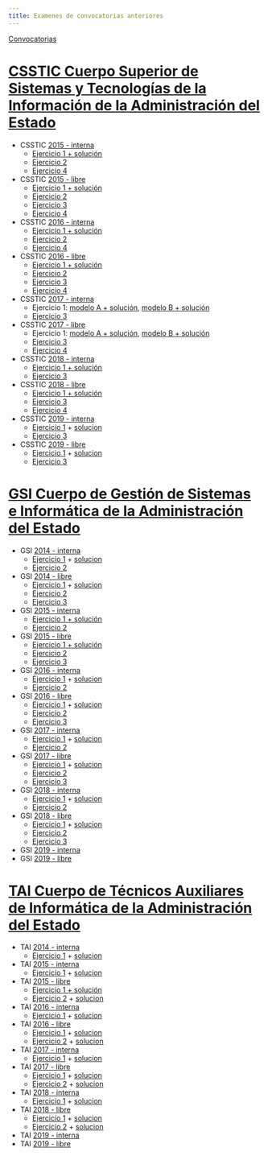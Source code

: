 ```yaml
---
title: Examenes de convocatorias anteriores
---
```

<div class="alert">
    <a href="https://sede.inap.gob.es/procesos-selectivos" target="_blank">Convocatorias</a>
</div>



# [CSSTIC Cuerpo Superior de Sistemas y Tecnologías de la Información de la Administración del Estado](https://sede.inap.gob.es/csstic)

* CSSTIC [2015 - interna](https://sede.inap.gob.es/csstic-2015-promocion-interna)
    * [Ejercicio 1 + solución](https://sede.inap.gob.es/documents/59312/1776402/Examen_definitivo_plantilla_definitiva.pdf/85baf6cb-524c-059f-8f34-9873a0a7e144)
    * [Ejercicio 2](https://sede.inap.gob.es/documents/59312/1776402/The%2520trust%2520machine.pdf/8b790ae3-1cc2-b49f-feda-abe72f1a656d)
    * [Ejercicio 4](https://sede.inap.gob.es/documents/59312/1776402/examen_4ejercicio_TIC_2015_154AB89SD658.pdf/498e23b4-8e13-ed55-fbf4-fb85f4eae165)
* CSSTIC [2015 - libre](https://sede.inap.gob.es/csstic-2015-ingreso-libre)
    * [Ejercicio 1 + solución](https://sede.inap.gob.es/documents/59312/1772422/Examen_definitivo_plantilla_definitiva.pdf/f6553fa6-6ffe-2db0-e04f-049c2f8e76d0)
    * [Ejercicio 2](https://sede.inap.gob.es/documents/59312/1772422/The%2520trust%2520machine.pdf/ffbbfff4-20b0-371f-59a7-97cdf4079d72)
    * [Ejercicio 3](https://sede.inap.gob.es/documents/59312/1772422/examen_3ejercicio_TIC_2015.pdf/61c5adcf-b551-919a-831b-f7f0699cdd9e)
    * [Ejercicio 4](https://sede.inap.gob.es/documents/59312/1772422/examen_4ejercicio_TIC_2015_154AB89SD658.pdf/276be380-d205-429c-8a4f-55c61220c420)
* CSSTIC [2016 - interna](http://sede.inap.gob.es/csstic-2016-promocion-interna)
    * [Ejercicio 1 + solución](http://sede.inap.gob.es/documents/59312/1759489/PlantillaDefinitivaPrimerEjercicio_154AB89SD658.pdf/a76e3e15-8425-c4f3-fad9-8f83a4a4ff8c)
    * [Ejercicio 2](http://sede.inap.gob.es/documents/59312/1759489/Texto%2520traducci%25c3%25b3n%2520publicaci%25c3%25b3n.pdf/b7af5da2-c51c-5ca3-56b2-52c0063f637d)
    * [Ejercicio 4](http://sede.inap.gob.es/documents/59312/1759489/Enunciadocuartoejercicioyanexos-IMPRIMIR_154AB89SD658.pdf/a62659de-4c87-c787-e243-ad6c5a027856)
* CSSTIC [2016 - libre](http://sede.inap.gob.es/csstic-2016-ingreso-libre)
    * [Ejercicio 1 + solución](http://sede.inap.gob.es/documents/59312/1787737/PlantillaDefinitivaPrimerEjercicio_154AB89SD658.pdf/1992f379-c8f6-e9f0-6043-0b611c1f6a8c)
    * [Ejercicio 2](http://sede.inap.gob.es/documents/59312/1787737/Texto%2520traducci%25c3%25b3n%2520publicaci%25c3%25b3n.pdf/b77d08f3-2c1c-5ce8-96b7-515f6c8f870a)
    * [Ejercicio 3](http://sede.inap.gob.es/documents/59312/1787737/Enunciados%2520Tercer%2520Ejercicio%2520publicaci%25c3%25b3n.pdf/3d25d423-b2d7-7820-4a3e-89d31da92580)
    * [Ejercicio 4](http://sede.inap.gob.es/documents/59312/1787737/Enunciadocuartoejercicioyanexos-IMPRIMIR_154AB89SD658.pdf/4a502cf1-41a5-ec12-7815-0c475e2a15b7)
* CSSTIC [2017 - interna](http://sede.inap.gob.es/csstic-2017-promocion-interna)
    * Ejercicio 1: [modelo A + solución](http://sede.inap.gob.es/documents/59312/1752528/01aEjercicio1ModeloAPlantillaDEFINITIVA_154AB89SD658.pdf/0dcb9bbf-f197-ed81-bb71-2cb191b249f6), [modelo B + solución](http://sede.inap.gob.es/documents/59312/1752528/01bEjercicio1ModeloBPlantillaDEFINITIVA_154AB89SD658.pdf/ca1873ca-8850-5c2b-a6bd-067d99984ea9)
    * [Ejercicio 3](http://sede.inap.gob.es/documents/59312/1752528/2018-07-21Ejercicio3_154AB89SD658.pdf/ea1e4767-99bc-8e0a-38ae-a43d76b24247)
* CSSTIC [2017 - libre](http://sede.inap.gob.es/csstic-2017-ingreso-libre)
    * Ejercicio 1: [modelo A + solución](http://sede.inap.gob.es/documents/59312/1742049/01aEjercicio1ModeloAPlantillaDEFINITIVA_154AB89SD658.pdf/6d12f752-f307-0d3a-5001-da545b9d14e9), [modelo B + solución](http://sede.inap.gob.es/documents/59312/1742049/01bEjercicio1ModeloBPlantillaDEFINITIVA_154AB89SD658.pdf/eeae06c8-6fbd-e949-b362-41cd747d5929)
    * [Ejercicio 3](http://sede.inap.gob.es/documents/59312/1742049/2018-07-21Ejercicio3_154AB89SD658.pdf/41cdbb7b-9c22-1560-4e68-dbd531a41f6f)
    * [Ejercicio 4](http://sede.inap.gob.es/documents/59312/1742049/2018-12-15Ejercicio4_154AB89SD658.pdf/ee9e7a70-f800-c093-a7a3-9f8a3b70100f)
* CSSTIC [2018 - interna](http://sede.inap.gob.es/csstic-2018-promocion-interna)
    * [Ejercicio 1 + solución](http://sede.inap.gob.es/documents/59312/1765323/PlantilladefinitivaderespuestasCSTIC1ejercicio_154AB89SD658.pdf/9780b0d2-f6a7-ef8f-73d7-4daedaddd522)
    * [Ejercicio 3](http://sede.inap.gob.es/documents/59312/1765323/2019-09-14Ejercicio3_154AB89SD658.pdf/7ce05f88-7864-68d7-fe6c-89334a31e34d)
* CSSTIC [2018 - libre](http://sede.inap.gob.es/csstic-2018-ingreso-libre)
    * [Ejercicio 1 + solución](http://sede.inap.gob.es/documents/59312/1763823/PlantilladefinitivaderespuestasCSTIC1ejercicio_154AB89SD658.pdf/0e7b9f72-dac8-c305-a295-ebcaafa237e2)
    * [Ejercicio 3](http://sede.inap.gob.es/documents/59312/1763823/2019-09-14Ejercicio3_154AB89SD658.pdf/f9356500-8822-56f1-e4a3-ea20effb71b1)
    * [Ejercicio 4](http://sede.inap.gob.es/documents/59312/1763823/2019-12-21_Ejercicio_4_154AB89SD658.pdf/e6cb06dd-ff4f-dc6b-d2a7-dffd0b7db2bd)
* CSSTIC [2019 - interna](https://sede.inap.gob.es/csstic-2019-promocion-interna)
    * [Ejercicio 1](https://sede.inap.gob.es/documents/59312/1863988/Plantilla+Definitiva+Respuestas+Primer+Ejercicio+Ordinario+2019_.pdf/3cb1db5f-a78b-b0ac-caa3-a6cbcf18542f) + [solucion](https://sede.inap.gob.es/documents/59312/1863988/PlantillaCorrectoraDefinitiva_Examen+Extraordinario+2019.pdf/4d5354b5-3d3d-0dc2-324c-226c268a77e5)
    * [Ejercicio 3](https://sede.inap.gob.es/documents/59312/1863988/CSSTIAE+-+Tercer+Ej+-+Enunciado_154AB89SD658.pdf/3275d6f0-2f38-d991-f8cc-c0513cdf0089)
* CSSTIC [2019 - libre](https://sede.inap.gob.es/csstic-2019-ingreso-libre)
    * [Ejercicio 1](https://sede.inap.gob.es/documents/59312/1863992/Plantilla+Definitiva+Respuestas+Primer+Ejercicio+Ordinario+2019_.pdf/13a25068-7a54-67b9-fc4a-ad05f4acd51a) + [solucion](https://sede.inap.gob.es/documents/59312/1863992/PlantillaCorrectoraDefinitiva_Examen+Extraordinario+2019.pdf/1e40f204-6efb-77a7-64c7-07f21d79516f)
    * [Ejercicio 3](https://sede.inap.gob.es/documents/59312/1863992/CSSTIAE+-+Tercer+Ej+-+Enunciado_154AB89SD658.pdf/2ed378ff-becb-b856-d64c-be7e3af3a5d9)

# [GSI Cuerpo de Gestión de Sistemas e Informática de la Administración del Estado](https://sede.inap.gob.es/gsi)

* GSI [2014 - interna](https://sede.inap.gob.es/gsi-2014-promocion-interna)
    * [Ejercicio 1](https://sede.inap.gob.es/documents/59312/1775844/Examen%2520GSI-PI%25202014.pdf/94e3d78a-84d0-568f-0c02-bc5adab33186) + [solucion](https://sede.inap.gob.es/documents/59312/1775844/Plantilla_definitiva%2520GSI-PI%25202014.pdf/1ee4e63a-e80d-8828-9f19-c219062aba0b)
    * [Ejercicio 2](https://sede.inap.gob.es/documents/59312/1775844/GSIPI%2520SEGUNDO%2520OEP%25202014.pdf/6253a52e-949d-26c5-57dd-e3828ada0754)
* GSI [2014 - libre](https://sede.inap.gob.es/gsi-2014-ingreso-libre)
    * [Ejercicio 1](https://sede.inap.gob.es/documents/59312/1741568/Examen%2520GSI-L%25202014.pdf/f55a7e28-a545-2291-7c3e-f183f263a0f0) + [solucion](https://sede.inap.gob.es/documents/59312/1741568/Plantilla_definitiva%2520GSI-L%25202014.pdf/c98d5b64-4823-8ba6-4ea0-678f8029103a)
    * [Ejercicio 2](https://sede.inap.gob.es/documents/59312/1741568/GSILI%2520SEGUNDO%2520OEP%25202014.pdf/29eb19b1-acca-e4e7-5a19-dc392da9bf5c)
    * [Ejercicio 3](https://sede.inap.gob.es/documents/59312/1741568/GSILI%2520TERCERO%2520OEP%25202014%2520.pdf/9b4017b6-186f-f629-7816-78871d92ee0b)
* GSI [2015 - interna](https://sede.inap.gob.es/gsi-2015-promocion-interna)
    * [Ejercicio 1 + solución](https://sede.inap.gob.es/documents/59312/1756216/Plantilla_definitiva%2520GSI-PI%2520%25c2%25b7%25201%25c2%25ba%2520Ejercicio%25202015.pdf/b733b813-7533-ab28-0d4c-f18e6a443451)
    * [Ejercicio 2](https://sede.inap.gob.es/documents/59312/1756216/2015GSIPISEGUNDOOEP2015_154AB89SD658.pdf/98ebc880-13a4-2aac-52ec-158cf55e592f)
* GSI [2015 - libre](https://sede.inap.gob.es/gsi-2015-ingreso-libre)
    * [Ejercicio 1 + solución](https://sede.inap.gob.es/documents/59312/1788282/Plantilla_definitiva%2520GSI-L%2520%25c2%25b7%25201%25c2%25ba%2520Ejercicio%25202015.pdf/587abe99-be3c-4902-cbb2-5e28c8a50c73)
    * [Ejercicio 2](https://sede.inap.gob.es/documents/59312/1788282/2015GSILIsegundocompleto_154AB89SD658.pdf/95218836-54d8-e8f9-67f0-b086f1a9859b)
    * [Ejercicio 3](https://sede.inap.gob.es/documents/59312/1788282/GSI-LI-3ej.pdf/2ecf8d9f-82dc-608a-4efb-83d171ca063f)
* GSI [2016 - interna](https://sede.inap.gob.es/gsi-2016-promocion-interna)
    * [Ejercicio 1](https://sede.inap.gob.es/documents/59312/1745533/GSI%2520PI%252016.pdf/d1653568-4e56-7d5d-8168-8b5ac1c9a5ce) + [solucion](https://sede.inap.gob.es/documents/59312/1745533/Plant_def_GSI-P_1_ejer_2016_154AB89SD658.pdf/6d53c18b-1215-dd1e-ec5e-9c14129026d3)
    * [Ejercicio 2](https://sede.inap.gob.es/documents/59312/1745533/Cuestionario%252016SUGSI-PI.pdf/cb2be95b-2762-f3d2-2bfc-da643508854b)
* GSI [2016 - libre](https://sede.inap.gob.es/gsi-2016-ingreso-libre)
    * [Ejercicio 1](https://sede.inap.gob.es/documents/59312/1764368/GSI%2520LI%252016.pdf/0d0badf2-9cc4-131b-a56a-c554716a7199) + [solucion](https://sede.inap.gob.es/documents/59312/1764368/Plant_def_GSI-L_1_ejer_2016_154AB89SD658.pdf/55376621-0a77-d314-8fb3-2965ca1d956a)
    * [Ejercicio 2](https://sede.inap.gob.es/documents/59312/1764368/2016%2520GSI-LI%25202%25c2%25ba%2520ejercicio.pdf/32ebef91-6869-dff6-6a22-4009747a4a01)
    * [Ejercicio 3](https://sede.inap.gob.es/documents/59312/1764368/Supuesto2016_GSI-L_3EJ.pdf/1850e017-a477-5afa-e518-659eb5108c82)
* GSI [2017 - interna](https://sede.inap.gob.es/gsi-2017-promocion-interna)
    * [Ejercicio 1](https://sede.inap.gob.es/documents/59312/1766732/GSI%2520PI%25202017.pdf/040068a0-7b66-8a2d-2319-9f8fdc95b9e7) + [solucion](https://sede.inap.gob.es/documents/59312/1766732/Plant_DefGSI-P1EJER_154AB89SD658.pdf/ae439a12-7f31-5adc-bec4-0cee5f24f264)
    * [Ejercicio 2](https://sede.inap.gob.es/documents/59312/1766732/GSI-PIEnunciadoSegundo_154AB89SD658.pdf/2492605c-f5ed-e747-639c-5008161b94f3)
* GSI [2017 - libre](https://sede.inap.gob.es/gsi-2017-ingreso-libre)
    * [Ejercicio 1](https://sede.inap.gob.es/documents/59312/1782867/GSI%2520LI%25202017.pdf/c2f3a332-59db-7d74-dfc6-7952368ef143) + [solucion](https://sede.inap.gob.es/documents/59312/1782867/Plant_DefGSI-L1EJER_154AB89SD658.pdf/d2db3e22-9bc9-cc06-e528-07a8a478fb2b)
    * [Ejercicio 2](https://sede.inap.gob.es/documents/59312/1782867/GSI-LEnunciadoSegundo_154AB89SD658.pdf/cf545381-e4df-6b74-0947-ceeea226aecc)
    * [Ejercicio 3](https://sede.inap.gob.es/documents/59312/1782867/GSIL3EJ_154AB89SD658.pdf/3104b1b0-acce-dd3a-3e1e-5945f88d3330)
* GSI [2018 - interna](https://sede.inap.gob.es/gsi-2018-promocion-interna)
    * [Ejercicio 1](https://sede.inap.gob.es/documents/59312/1791385/SKM_C284e19102210060.pdf/90e4ee41-fd86-c725-c035-50c77361e6a5) + [solucion](https://sede.inap.gob.es/documents/59312/1791385/Plantilla_def_GSI-P1ejer_154AB89SD658.pdf/e03e90c3-0764-1513-b947-64a9437f0931)
    * [Ejercicio 2](https://sede.inap.gob.es/documents/59312/1791385/CUESTIONARIO%2520GSI%2520PI%2520SEGUNDO%2520EJERCICIO%2520OEP%25202018_154AB89SD658.pdf/22908dd2-2082-db31-c278-9dc935b4af59)
* GSI [2018 - libre](https://sede.inap.gob.es/gsi-2018-ingreso-libre)
    * [Ejercicio 1](https://sede.inap.gob.es/documents/59312/1767342/03GSILI_154AB89SD658.pdf/3dd75634-4e55-4f6d-80a3-4bf20af1431e) + [solucion](https://sede.inap.gob.es/documents/59312/1767342/Plantilla_def_GSI-L1ejer_154AB89SD658.pdf/c3adfef7-4330-05b0-a30a-672bceadd0d2)
    * [Ejercicio 2](https://sede.inap.gob.es/documents/59312/1767342/CUESTIONARIO%2520GSI%2520LI%2520SEGUNDO%2520EJERCICIO%2520OEP%25202018_154AB89SD658.pdf/525a88ae-2a77-162d-59b8-c378db245d7b)
    * [Ejercicio 3](https://sede.inap.gob.es/documents/59312/1767342/EXAMEN_3jer_GSILI_+OEP18_154AB89SD658.pdf/97634bc6-7c4d-122c-b239-ef2d0fb70399)
* GSI [2019 - interna](https://sede.inap.gob.es/gsi-2019-promocion-interna)
* GSI [2019 - libre](https://sede.inap.gob.es/gsi-2019-ingreso-libre)

# [TAI Cuerpo de Técnicos Auxiliares de Informática de la Administración del Estado](https://sede.inap.gob.es/tai)

* TAI [2014 - interna](https://sede.inap.gob.es/tai-2014-promocion-interna)
    * [Ejercicio 1](https://sede.inap.gob.es/documents/59312/1763136/Examen%2520TAI-PI%25202014.pdf/e1988412-4b83-fcc9-343b-1b9da8a3c37e) + [solucion](https://sede.inap.gob.es/documents/59312/1763136/Plantilla_definitiva%2520TAI-PI%25202014.pdf/106d31ea-c5d9-72a1-81ca-35f49b496712)
* TAI [2015 - interna](https://sede.inap.gob.es/tai-2015-promocion-interna)
    * [Ejercicio 1](https://sede.inap.gob.es/documents/59312/1751002/Examen%2520TAI-PI%2520OEP%25202015.pdf/cbf7b050-ce54-2453-840d-a9d69a6b27ec) + [solucion](https://sede.inap.gob.es/documents/59312/1751002/Plantilla_definitiva_TAI-PI.pdf/50c915f8-3ab4-7aea-e421-17444b1688f6)
* TAI [2015 - libre](https://sede.inap.gob.es/tai-2015-ingreso-libre)
    * [Ejercicio 1 + solución](https://sede.inap.gob.es/documents/59312/1781726/Plant_def_TAI_L_%25201_ejer_154AB89SD658.pdf/95daefd5-7bc8-51f2-7058-c1b97d854af0)
    * [Ejercicio 2](https://sede.inap.gob.es/documents/59312/1781726/TAI-LI_2%25c2%25baEJ.pdf/cb48d6aa-b40f-4e75-1d80-92773e59de59) + [solucion](https://sede.inap.gob.es/documents/59312/1781726/PLANT-DEF-TAI-L-2-EJER_154AB89SD658.pdf/61a9afcf-2552-4f6d-7fc2-609df1c2d6d1)
* TAI [2016 - interna](https://sede.inap.gob.es/tai-2016-promocion-interna)
    * [Ejercicio 1](https://sede.inap.gob.es/documents/59312/1780758/TA%2520PI%252016.pdf/95b80084-97d2-e91a-8632-d64929c5812e) + [solucion](https://sede.inap.gob.es/documents/59312/1780758/Plant_def_TAI-P_ej_unico_2016_154AB89SD658.pdf/bc768c4f-1a68-8e96-fb2e-d27c767b75d9)
* TAI [2016 - libre](https://sede.inap.gob.es/tai-2016-ingreso-libre)
    * [Ejercicio 1](https://sede.inap.gob.es/documents/59312/1784359/TAI%2520LI%252016.pdf/9269bf1e-d58c-f74e-8fef-7b6fcf49f0b8) + [solucion](https://sede.inap.gob.es/documents/59312/1784359/Plant_defiTAI-L_1_2016_154AB89SD658.pdf/adaaf7cb-557a-13cf-0105-282091bcdf50)
    * [Ejercicio 2](https://sede.inap.gob.es/documents/59312/1784359/TAI%2520LI%252016%25202%25c2%25ba%2520EJERCICIO.pdf/4ea7283c-3166-d63d-270a-9c9c350f877c) + [solucion](https://sede.inap.gob.es/documents/59312/1784359/Plan_def_TAI-L_%25202_ejr_2016.pdf/3dceb93a-4299-15d3-3d1d-49e8cbaf0270)
* TAI [2017 - interna](https://sede.inap.gob.es/tai-2017-promocion-interna)
    * [Ejercicio 1](https://sede.inap.gob.es/documents/59312/1774459/TAI%2520PI%25202017.pdf/e6a6c6c7-f263-36c9-93ac-0214f3875c4f) + [solucion](https://sede.inap.gob.es/documents/59312/1774459/Plantilla_definit-ejerc-unico-TAI-P_154AB89SD658.pdf/68de1674-244e-1d27-9083-c66fb44e3680)
* TAI [2017 - libre](https://sede.inap.gob.es/tai-2017-ingreso-libre)
    * [Ejercicio 1](https://sede.inap.gob.es/documents/59312/1768188/TAI%2520LI%25202017.pdf/9a020f13-bc8a-de32-ad89-157b79012125) + [solucion](https://sede.inap.gob.es/documents/59312/1768188/Plant_DefTAI-L1EJER_154AB89SD658.pdf/24db2ced-793f-b81d-73b3-91428c94afee)
    * [Ejercicio 2](https://sede.inap.gob.es/documents/59312/1768188/EnunciadoTAI-L_154AB89SD658.pdf/06e3139d-f735-0594-336d-46635d115a98) + [solucion](https://sede.inap.gob.es/documents/59312/1768188/Plantilla_definitiva%2520TAI-L%2520%25c2%25b7%2520Segundo%2520ejercicio%25202017.pdf/d8d88307-9343-9972-e58b-b31d28ff6665)
* TAI [2018 - interna](https://sede.inap.gob.es/tai-2018-promocion-interna)
    * [Ejercicio 1](https://sede.inap.gob.es/documents/59312/1777270/08TAIPI_154AB89SD658.pdf/5b93e5e5-86bc-a169-8128-d3f8f073d9f2) + [solucion](https://sede.inap.gob.es/documents/59312/1777270/Plantilla_defTAI-Pejerunico_154AB89SD658.pdf/0120eadc-9877-2a4c-51dd-02b625d9ef79)
* TAI [2018 - libre](https://sede.inap.gob.es/tai-2018-ingreso-libre)
    * [Ejercicio 1](https://sede.inap.gob.es/documents/59312/1790179/07TAIL_154AB89SD658.pdf/4c0b46eb-c8ff-1c9c-0749-06aab6f0a9e1) + [solucion](https://sede.inap.gob.es/documents/59312/1790179/Plantilla_defTAI-L1ejer_154AB89SD658.pdf/a546831b-fe61-6dd4-230b-5171c13b27df)
    * [Ejercicio 2](https://sede.inap.gob.es/documents/59312/1790179/CUESTIONARIO__SEGUNDO_EJERCICIO_TAILI_%2520OEP_2018_154AB89SD658.pdf/a1909d6d-18d0-9b4b-d2ad-ebb02bd7ed8c) + [solucion](https://sede.inap.gob.es/documents/59312/1790179/2jer_Plantilla_definitiva%2520TAILI_OEP2018__154AB89SD658.pdf/005c1328-6fb4-3a56-81db-acaa79c356d3)
* TAI [2019 - interna](https://sede.inap.gob.es/tai-2019-promocion-interna)
* TAI [2019 - libre](https://sede.inap.gob.es/tai-2019-ingreso-libre)
